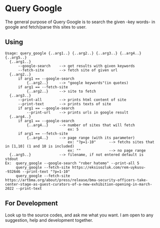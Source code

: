 # Query Google
The general purpose of Query Google is to search the given -key words- in google and fetch/parse this sites to user.

## Using
```
Usage: query_google {..arg1..} {..arg2..} {..arg3..} {..arg4..} {..arg5..}
  {..arg1..}
      --google-search    --> get results with given keywords
      --fetch-site       --> fetch site of given url
  {..arg2..}
      if arg1 == --google-search
          {..arg2..}     --> "google keywords"(in quotes)
      if arg1 == --fetch-site
          {..arg2..}     --> site to fetch
  {..arg3..}
      --print-all        --> prints html content of site
      --print-text       --> prints texts of site
      if arg1 == --google-search
          --print-url    --> prints urls in google result
  {..arg4..}
      if arg1 == --google-search
          {..arg4..}     --> number of sites that will fetch
                             ex: 5
      if arg1 == --fetch-site
          {..arg4..}     --> page range (with its parameter) 
                             ex: "?p=1-10"      --> fetchs sites that in [1,10] (1 and 10 is included)
                             ex: ""             --> no page range
  {..arg5..}             --> filename, if not entered default is stdout
Ex:  query_google --google-search "rober hatemo" --print-all 5
     query_google --fetch-site https://eksisozluk.com/rem-uykusu--932646 --print-text "?p=1-10"
     query_google --fetch-site https://artbma.org/about/press/release/bma-security-officers-take-center-stage-as-guest-curators-of-a-new-exhibition-opening-in-march-2022 --print-text
 ```
 ## For Development
 Look up to the source codes, and ask me what you want. I am open to any suggestion, help and development together. 
    
